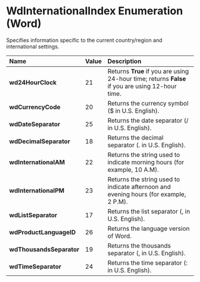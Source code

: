 
# WdInternationalIndex Enumeration (Word)

Specifies information specific to the current country/region and international settings.



|**Name**|**Value**|**Description**|
|:-----|:-----|:-----|
| **wd24HourClock**|21|Returns  **True** if you are using 24-hour time; returns **False** if you are using 12-hour time.|
| **wdCurrencyCode**|20|Returns the currency symbol ($ in U.S. English).|
| **wdDateSeparator**|25|Returns the date separator (/ in U.S. English).|
| **wdDecimalSeparator**|18|Returns the decimal separator (. in U.S. English).|
| **wdInternationalAM**|22|Returns the string used to indicate morning hours (for example, 10 A.M).|
| **wdInternationalPM**|23|Returns the string used to indicate afternoon and evening hours (for example, 2 P.M).|
| **wdListSeparator**|17|Returns the list separator (, in U.S. English).|
| **wdProductLanguageID**|26|Returns the language version of Word.|
| **wdThousandsSeparator**|19|Returns the thousands separator (, in U.S. English).|
| **wdTimeSeparator**|24|Returns the time separator (: in U.S. English).|
